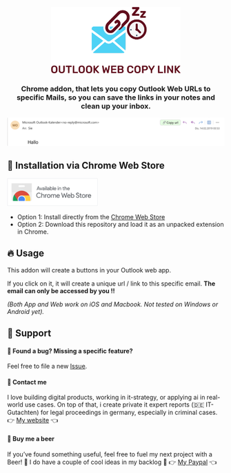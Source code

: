<div align="center">
<picture>
  <source media="(prefers-color-scheme: dark)" srcset="images/logo_dark.svg" width="300">
  <source media="(prefers-color-scheme: light)" srcset="images/logo_light.svg" width="300">
  <img alt="Fallback image description" src="images/logo_light.svg" width="300">
</picture>
</div>

<h3 align="center">
    Chrome addon, that lets you copy Outlook Web URLs to specific Mails, so you can save the links in your notes and clean up your inbox.
</h3>

<img src="images/demo.png" alt="Usage demo">

## 🚀 Installation via Chrome Web Store

<a href="https://chromewebstore.google.com/detail/outlook-web-copy-link/apfgdjfahgmocjbiiackcfhilgpcjgoe">
  <img src="images/chrome_web_store.png" alt="Install from Chrome Web Store" width="210"/>
</a>

- Option 1: Install directly from the [Chrome Web Store](https://chromewebstore.google.com/detail/outlook-web-copy-link/apfgdjfahgmocjbiiackcfhilgpcjgoe)
- Option 2: Download this repository and load it as an unpacked extension in Chrome.

## 🔥 Usage 

This addon will create a buttons in your Outlook web app.

If you click on it, it will create a unique url / link to this specific email. **The email can only be accessed by you !!**

*(Both App and Web work on iOS and Macbook. Not tested on Windows or Android yet).*

## 💙 Support 

#### 🤝  Found a bug? Missing a specific feature?
Feel free to file a new <a href="https://github.com/lennarto/outlook-web-copy-link/issues" target="_blank">Issue</a>.

#### 🤝 Contact me
I love building digital products, working in it-strategy, or applying ai in real-world use cases. On top of that, i create private it expert reports (🇩🇪 IT-Gutachten) for legal proceedings in germany, especially in criminal cases.
👉 [My website](https://lennie.de) 👈


#### 🍻 Buy me a beer 

If you’ve found something useful, feel free to fuel my next project with a Beer! 🍻 I do have a couple of cool ideas in my backlog 🚀
👉 [My Paypal](https://www.paypal.com/paypalme/ltoertzen) 👈